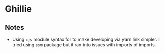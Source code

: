 # Ghillie

## Notes

- Using `cjs` module syntax for to make developing via yarn link simpler.  I tried using `esm` package but it ran into issues with imports of imports.
